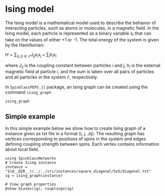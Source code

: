 # Ising model

The Ising model is a mathematical model used to describe the behavior of interacting particles, such as atoms or molecules, in a magnetic field. In the Ising model, each particle is represented as a binary variable $s_i$ that can take on the values of either +1 or -1. The total energy of the system is given by the Hamiltonian:

$H =  \sum_{(i,j) \in \mathcal{E}} J_{ij} s_i s_j + \sum_{i} h_i s_i$

where $J_{ij}$ is the coupling constant between particles $i$ and $j$, $h_i$ is the external magnetic field at particle $i$, and the sum is taken over all pairs of particles and all particles in the system $\mathcal{E}$, respectively.

In `SpinGlassPEPS.jl` package, an Ising graph can be created using the command `ising_graph`.
```@docs
ising_graph
```

## Simple example
In this simple example below we show how to create Ising graph of a instance given as txt file in a format (i, j, Jij). The resulting graph has vertices corresponding to positions of spins in the system and edges defining coupling strength between spins. Each vertex contains information about local field.

```@example
using SpinGlassNetworks
# Create Ising instance
instance = "$(@__DIR__)/../../src/instances/square_diagonal/5x5/diagonal.txt"
ig = ising_graph(instance)

# View graph properties
@show biases(ig), couplings(ig)
```